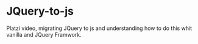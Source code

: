 # JQuery-to-js
Platzi video, migrating JQuery to js and understanding how to do this whit vanilla and JQuery Framwork. 
